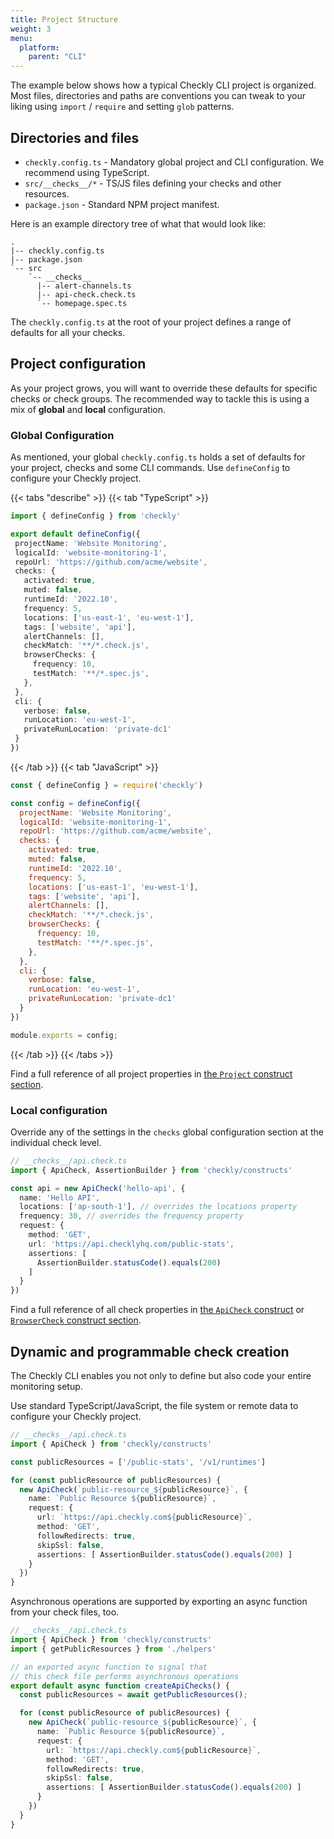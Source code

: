 ```yaml
---
title: Project Structure
weight: 3
menu:
  platform:
    parent: "CLI"
---
```


The example below shows how a typical Checkly CLI project is organized. Most files, directories and paths are conventions you can tweak to your liking using `import` / `require` and setting `glob` patterns.

## Directories and files

- `checkly.config.ts` - Mandatory global project and CLI configuration. We recommend using TypeScript.
- `src/__checks__/*` - TS/JS files defining your checks and other resources.
- `package.json` - Standard NPM project manifest.

Here is an example directory tree of what that would look like:

```
.
|-- checkly.config.ts
|-- package.json
`-- src
    `-- __checks__
      |-- alert-channels.ts
      |-- api-check.check.ts
      `-- homepage.spec.ts

```

The `checkly.config.ts` at the root of your project defines a range of defaults for all your checks.

## Project configuration

As your project grows, you will want to override these defaults for specific checks or check groups. The recommended way to tackle this is using a mix of **global** and **local** configuration.

### Global Configuration

As mentioned, your global `checkly.config.ts` holds a set of defaults for your project, checks and some CLI commands. Use `defineConfig` to configure your Checkly project.

{{< tabs "describe" >}}
{{< tab "TypeScript" >}}
 ```ts
import { defineConfig } from 'checkly'

export default defineConfig({
  projectName: 'Website Monitoring',
  logicalId: 'website-monitoring-1',
  repoUrl: 'https://github.com/acme/website',
  checks: {
    activated: true,
    muted: false,
    runtimeId: '2022.10',
    frequency: 5,
    locations: ['us-east-1', 'eu-west-1'],
    tags: ['website', 'api'],
    alertChannels: [],
    checkMatch: '**/*.check.js',
    browserChecks: {
      frequency: 10,
      testMatch: '**/*.spec.js',
    },
  },
  cli: {
    verbose: false,
    runLocation: 'eu-west-1',
    privateRunLocation: 'private-dc1'
  }
})
```
{{< /tab >}}
{{< tab "JavaScript" >}}
```js
const { defineConfig } = require('checkly')

const config = defineConfig({
  projectName: 'Website Monitoring',
  logicalId: 'website-monitoring-1',
  repoUrl: 'https://github.com/acme/website',
  checks: {
    activated: true,
    muted: false,
    runtimeId: '2022.10',
    frequency: 5,
    locations: ['us-east-1', 'eu-west-1'],
    tags: ['website', 'api'],
    alertChannels: [],
    checkMatch: '**/*.check.js',
    browserChecks: {
      frequency: 10,
      testMatch: '**/*.spec.js',
    },
  },
  cli: {
    verbose: false,
    runLocation: 'eu-west-1',
    privateRunLocation: 'private-dc1'
  }
})

module.exports = config;
```
{{< /tab >}}
{{< /tabs >}}

Find a full reference of all project properties in [the `Project` construct section](/docs/cli/constructs-reference/#project).


### Local configuration

Override any of the settings in the `checks` global configuration section at the individual check level.

```ts
// __checks__/api.check.ts
import { ApiCheck, AssertionBuilder } from 'checkly/constructs'

const api = new ApiCheck('hello-api', {
  name: 'Hello API',
  locations: ['ap-south-1'], // overrides the locations property
  frequency: 30, // overrides the frequency property
  request: {
    method: 'GET',
    url: 'https://api.checklyhq.com/public-stats',
    assertions: [
      AssertionBuilder.statusCode().equals(200)
    ]
  }
})
```

Find a full reference of all check properties in [the `ApiCheck` construct](/docs/cli/constructs-reference/#apicheck) or [`BrowserCheck` construct section](/docs/cli/constructs-reference/#browsercheck).

## Dynamic and programmable check creation

The Checkly CLI enables you not only to define but also code your entire monitoring setup.

Use standard TypeScript/JavaScript, the file system or remote data to configure your Checkly project.


```ts
// __checks__/api.check.ts
import { ApiCheck } from 'checkly/constructs'

const publicResources = ['/public-stats', '/v1/runtimes']

for (const publicResource of publicResources) {
  new ApiCheck(`public-resource_${publicResource}`, {
    name: `Public Resource ${publicResource}`,
    request: {
      url: `https://api.checkly.com${publicResource}`,
      method: 'GET',
      followRedirects: true,
      skipSsl: false,
      assertions: [ AssertionBuilder.statusCode().equals(200) ]
    }
  })
}
```

Asynchronous operations are supported by exporting an async function from your check files, too.

```ts
// __checks__/api.check.ts
import { ApiCheck } from 'checkly/constructs'
import { getPublicResources } from './helpers'

// an exported async function to signal that
// this check file performs asynchronous operations
export default async function createApiChecks() {
  const publicResources = await getPublicResources();

  for (const publicResource of publicResources) {
    new ApiCheck(`public-resource_${publicResource}`, {
      name: `Public Resource ${publicResource}`,
      request: {
        url: `https://api.checkly.com${publicResource}`,
        method: 'GET',
        followRedirects: true,
        skipSsl: false,
        assertions: [ AssertionBuilder.statusCode().equals(200) ]
      }
    })
  }
}
```
